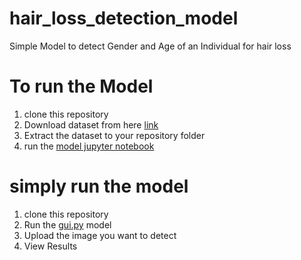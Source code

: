 # hair_loss_detection_model
Simple Model to detect Gender and Age of an Individual for hair loss

# To run the Model
1. clone this repository
2. Download dataset from here [link](https://www.kaggle.com/datasets/jangedoo/utkface-new)
3. Extract the dataset to your repository folder
4. run the [model jupyter notebook](https://github.com/aditya2368/hair_loss_detection_model/blob/main/model_training.ipynb)

# simply run the model
1. clone this repository
2. Run the [gui.py](https://github.com/aditya2368/hair_loss_detection_model/blob/main/gui.py) model
3. Upload the image you want to detect
4. View Results


